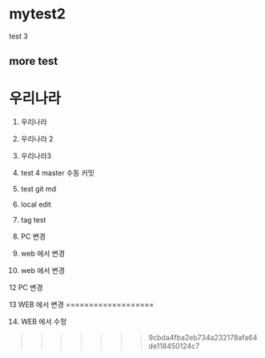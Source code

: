 # mytest2
test 3

## more test


# 우리나라
1. 우리나라

2. 우리나라 2


3. 우리나라3

4. test 4 master 수동 커밋

5. test git md

6. local edit

7. tag test

9. PC 변경 

10. web 에서 변경 

11. web 에서 변경 


12 PC 변경 


13 WEB 에서 변경 ===================




14. WEB 에서 수정 
>>>>>>> 9cbda4fba2eb734a232178afa64de118450124c7
